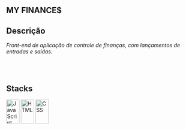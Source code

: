 ## MY FINANCE$

## Descrição

<p>
   <em>
     Front-end de aplicação de controle de finanças, com lançamentos de entradas e saídas.
  </em>
</p>
<br>

<br>  
  
## Stacks
<p>
<a>
  <img alt="JavaScript" width="35px" height="64px" src="https://upload.wikimedia.org/wikipedia/commons/9/99/Unofficial_JavaScript_logo_2.svg">
</a>
<a>
  <img alt="HTML" width="35px" height="64px" src="https://cdn.svgporn.com/logos/html-5.svg">
</a>
<a>
  <img alt="CSS" width="35px" height="64px" src="https://cdn.svgporn.com/logos/css-3.svg">
</a>
